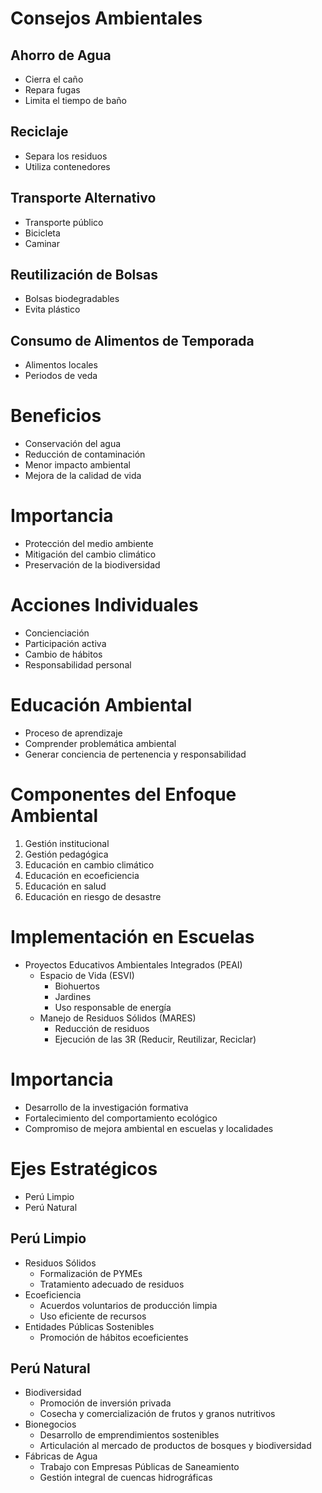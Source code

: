 # Consejos Ambientales

## Ahorro de Agua
- Cierra el caño
- Repara fugas
- Limita el tiempo de baño

## Reciclaje
- Separa los residuos
- Utiliza contenedores

## Transporte Alternativo
- Transporte público
- Bicicleta
- Caminar

## Reutilización de Bolsas
- Bolsas biodegradables
- Evita plástico

## Consumo de Alimentos de Temporada
- Alimentos locales
- Periodos de veda

# Beneficios
- Conservación del agua
- Reducción de contaminación
- Menor impacto ambiental
- Mejora de la calidad de vida

# Importancia
- Protección del medio ambiente
- Mitigación del cambio climático
- Preservación de la biodiversidad

# Acciones Individuales
- Concienciación
- Participación activa
- Cambio de hábitos
- Responsabilidad personal

# Educación Ambiental
- Proceso de aprendizaje
- Comprender problemática ambiental
- Generar conciencia de pertenencia y responsabilidad

# Componentes del Enfoque Ambiental
1. Gestión institucional
2. Gestión pedagógica
3. Educación en cambio climático
4. Educación en ecoeficiencia
5. Educación en salud
6. Educación en riesgo de desastre

# Implementación en Escuelas
- Proyectos Educativos Ambientales Integrados (PEAI)
  - Espacio de Vida (ESVI)
    - Biohuertos
    - Jardines
    - Uso responsable de energía
  - Manejo de Residuos Sólidos (MARES)
    - Reducción de residuos
    - Ejecución de las 3R (Reducir, Reutilizar, Reciclar)

# Importancia
- Desarrollo de la investigación formativa
- Fortalecimiento del comportamiento ecológico
- Compromiso de mejora ambiental en escuelas y localidades

# Ejes Estratégicos
- Perú Limpio
- Perú Natural

## Perú Limpio
- Residuos Sólidos
  - Formalización de PYMEs
  - Tratamiento adecuado de residuos
- Ecoeficiencia
  - Acuerdos voluntarios de producción limpia
  - Uso eficiente de recursos
- Entidades Públicas Sostenibles
  - Promoción de hábitos ecoeficientes

## Perú Natural
- Biodiversidad
  - Promoción de inversión privada
  - Cosecha y comercialización de frutos y granos nutritivos
- Bionegocios
  - Desarrollo de emprendimientos sostenibles
  - Articulación al mercado de productos de bosques y biodiversidad
- Fábricas de Agua
  - Trabajo con Empresas Públicas de Saneamiento
  - Gestión integral de cuencas hidrográficas
